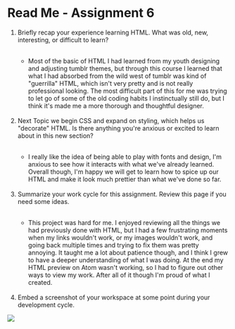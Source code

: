 <h1>Read Me - Assignment 6</h1>

<ol><li>Briefly recap your experience learning HTML. What was old, new, interesting, or difficult to learn?</li><br>
  <ul>
  <li>Most of the basic of HTML I had learned from my youth designing and adjusting tumblr themes, but through this course I learned that what I had absorbed from the wild west of tumblr was kind of "guerrilla" HTML, which isn't very pretty and is not really professional looking. The most difficult part of this for me was trying to let go of some of the old coding habits I instinctually still do, but I think it's made me a more thorough and thoughtful designer. </li></ul><br>

<li>Next Topic we begin CSS and expand on styling, which helps us "decorate" HTML. Is there anything you're anxious or excited to learn about in this new section?</li><br>
  <ul>
  <li>I really like the idea of being able to play with fonts and design, I'm anxious to see how it interacts with what we've already learned. Overall though, I'm happy we will get to learn how to spice up our HTML and make it look much prettier than what we've done so far.</li></ul><br>

<li>Summarize your work cycle for this assignment. Review this page if you need some ideas.</li><br>
  <ul>
  <li>This project was hard for me. I enjoyed reviewing all the things we had previously done with HTML, but I had a few frustrating moments when my links wouldn't work, or my images wouldn't work, and going back multiple times and trying to fix them was pretty annoying. It taught me a lot about patience though, and I think I grew to have a deeper understanding of what I was doing. At the end my HTML preview on Atom wasn't working, so I had to figure out other ways to view my work. After all of it though I'm proud of what I created. </li></ul><br>

<li>Embed a screenshot of your workspace at some point during your development cycle.</li></ol>
<img src="./images/screenshot7.png">
